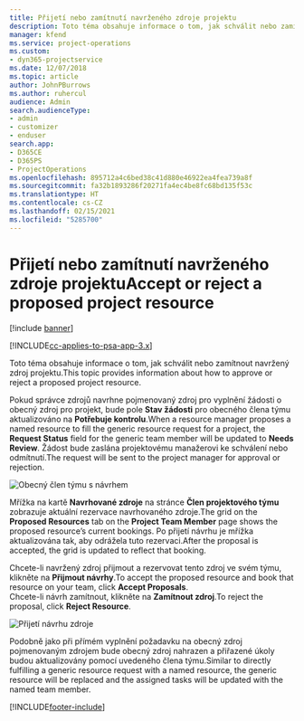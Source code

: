 ```yaml
---
title: Přijetí nebo zamítnutí navrženého zdroje projektu
description: Toto téma obsahuje informace o tom, jak schválit nebo zamítnout navržený zdroj projektu.
manager: kfend
ms.service: project-operations
ms.custom:
- dyn365-projectservice
ms.date: 12/07/2018
ms.topic: article
author: JohnPBurrows
ms.author: ruhercul
audience: Admin
search.audienceType:
- admin
- customizer
- enduser
search.app:
- D365CE
- D365PS
- ProjectOperations
ms.openlocfilehash: 895712a4c6bed38c41d880e46922ea4fea739a8f
ms.sourcegitcommit: fa32b1893286f20271fa4ec4be8fc68bd135f53c
ms.translationtype: HT
ms.contentlocale: cs-CZ
ms.lasthandoff: 02/15/2021
ms.locfileid: "5285700"
---
```

# <a name="accept-or-reject-a-proposed-project-resource"></a><span data-ttu-id="eed84-103">Přijetí nebo zamítnutí navrženého zdroje projektu</span><span class="sxs-lookup"><span data-stu-id="eed84-103">Accept or reject a proposed project resource</span></span>

[!include [banner](../includes/psa-now-project-operations.md)]

[!INCLUDE[cc-applies-to-psa-app-3.x](../includes/cc-applies-to-psa-app-3x.md)]

<span data-ttu-id="eed84-104">Toto téma obsahuje informace o tom, jak schválit nebo zamítnout navržený zdroj projektu.</span><span class="sxs-lookup"><span data-stu-id="eed84-104">This topic provides information about how to approve or reject a proposed project resource.</span></span>

<span data-ttu-id="eed84-105">Pokud správce zdrojů navrhne pojmenovaný zdroj pro vyplnění žádosti o obecný zdroj pro projekt, bude pole **Stav žádosti** pro obecného člena týmu aktualizováno na **Potřebuje kontrolu**.</span><span class="sxs-lookup"><span data-stu-id="eed84-105">When a resource manager proposes a named resource to fill the generic resource request for a project, the **Request Status** field for the generic team member will be updated to **Needs Review**.</span></span> <span data-ttu-id="eed84-106">Žádost bude zaslána projektovému manažerovi ke schválení nebo odmítnutí.</span><span class="sxs-lookup"><span data-stu-id="eed84-106">The request will be sent to the project manager for approval or rejection.</span></span>

![Obecný člen týmu s návrhem](media/RM-how-to-19.png)

<span data-ttu-id="eed84-108">Mřížka na kartě **Navrhované zdroje** na stránce **Člen projektového týmu** zobrazuje aktuální rezervace navrhovaného zdroje.</span><span class="sxs-lookup"><span data-stu-id="eed84-108">The grid on the **Proposed Resources** tab on the **Project Team Member** page shows the proposed resource’s current bookings.</span></span> <span data-ttu-id="eed84-109">Po přijetí návrhu je mřížka aktualizována tak, aby odrážela tuto rezervaci.</span><span class="sxs-lookup"><span data-stu-id="eed84-109">After the proposal is accepted, the grid is updated to reflect that booking.</span></span> 

<span data-ttu-id="eed84-110">Chcete-li navržený zdroj přijmout a rezervovat tento zdroj ve svém týmu, klikněte na **Přijmout návrhy**.</span><span class="sxs-lookup"><span data-stu-id="eed84-110">To accept the proposed resource and book that resource on your team, click **Accept Proposals**.</span></span>  
<span data-ttu-id="eed84-111">Chcete-li návrh zamítnout, klikněte na **Zamítnout zdroj**.</span><span class="sxs-lookup"><span data-stu-id="eed84-111">To reject the proposal, click **Reject Resource**.</span></span>

![Přijetí návrhu zdroje](media/RM-how-to-20.png) 

<span data-ttu-id="eed84-113">Podobně jako při přímém vyplnění požadavku na obecný zdroj pojmenovaným zdrojem bude obecný zdroj nahrazen a přiřazené úkoly budou aktualizovány pomocí uvedeného člena týmu.</span><span class="sxs-lookup"><span data-stu-id="eed84-113">Similar to directly fulfilling a generic resource request with a named resource, the generic resource will be replaced and the assigned tasks will be updated with the named team member.</span></span>


[!INCLUDE[footer-include](../includes/footer-banner.md)]